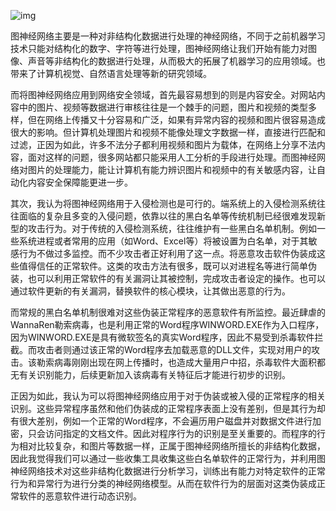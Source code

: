    ![img](http://alioss.hiram.wang/img/u=3790306725,4032634806&fm=26&gp=0.jpg)

​	图神经网络主要是一种对非结构化数据进行处理的神经网络，不同于之前机器学习技术只能对结构化的数字、字符等进行处理，图神经网络让我们开始有能力对图像、声音等非结构化的数据进行处理，从而极大的拓展了机器学习的应用领域。也带来了计算机视觉、自然语言处理等新的研究领域。

   而将图神经网络应用到网络安全领域，首先最容易想到的则是内容安全。对网站内容中的图片、视频等数据进行审核往往是一个棘手的问题，图片和视频的类型多样，但在网络上传播又十分容易和广泛，如果有异常内容的视频和图片很容易造成很大的影响。但计算机处理图片和视频不能像处理文字数据一样，直接进行匹配和过滤，正因为如此，许多不法分子都利用视频和图片为载体，在网络上分享不法内容，面对这样的问题，很多网站都只能采用人工分析的手段进行处理。而图神经网络对图片的处理能力，能让计算机有能力辨识图片和视频中的有关敏感内容，让自动化内容安全保障能更进一步。

   其次，我认为将图神经网络用于入侵检测也是可行的。端系统上的入侵检测系统往往面临的复杂且多变的入侵问题，依靠以往的黑白名单等传统机制已经很难发现新型的攻击行为。对于传统的入侵检测系统，往往维护有一些黑白名单机制。例如一些系统进程或者常用的应用（如Word、Excel等）将被设置为白名单，对于其敏感行为不做过多监控。而不少攻击者正好利用了这一点。将恶意攻击软件伪装成这些值得信任的正常软件。这类的攻击方法有很多，既可以对进程名等进行简单伪装，也可以利用正常软件的有关漏洞让其被控制，完成攻击者设定的操作。也可以通过软件更新的有关漏洞，替换软件的核心模块，让其做出恶意的行为。

   而常规的黑白名单机制很难对这些伪装正常程序的恶意软件有所监控。最近肆虐的WannaRen勒索病毒，也是利用正常的Word程序WINWORD.EXE作为入口程序，因为WINWORD.EXE是具有微软签名的真实Word程序，因此不易受到杀毒软件拦截。而攻击者则通过该正常的Word程序去加载恶意的DLL文件，实现对用户的攻击。该勒索病毒刚刚出现在网上传播时，也造成大量用户中招，杀毒软件大面积都无有关识别能力，后续更新加入该病毒有关特征后才能进行初步的识别。

   正因为如此，我认为可以将图神经网络应用于对于伪装或被入侵的正常程序的相关识别。这些异常程序虽然和他们伪装成的正常程序表面上没有差别，但是其行为却有很大差别，例如一个正常的Word程序，不会遍历用户磁盘并对数据文件进行加密，只会访问指定的文档文件。因此对程序行为的识别是至关重要的。而程序的行为相对比较复杂，和图片等数据一样，正属于图神经网络所擅长的非结构化数据，因此我觉得我们可以通过一些收集工具收集这些白名单软件的正常行为，并利用图神经网络技术对这些非结构化数据进行分析学习，训练出有能力对特定软件的正常行为和异常行为进行分类的神经网络模型。从而在软件行为的层面对这类伪装成正常软件的恶意软件进行动态识别。
